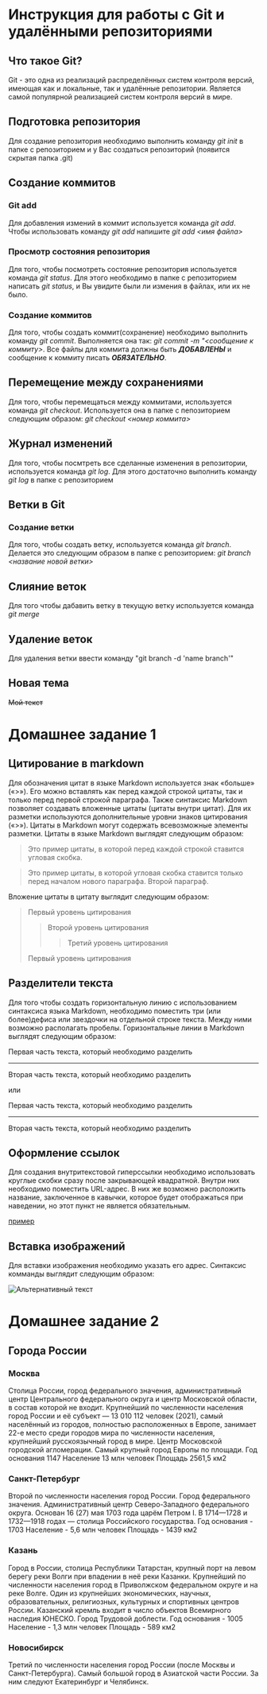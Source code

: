 # Инструкция для работы с Git и удалёнными репозиториями

## Что такое Git?
Git - это одна из реализаций распределённых систем контроля версий, имеющая как и локальные, так и удалённые репозитории. Является самой популярной реализацией систем контроля версий в мире.
## Подготовка репозитория
Для создание репозитория необходимо выполнить команду *git init*  в папке с репозиторием и у Вас создаться репозиторий (появится скрытая папка .git)

## Создание коммитов

### Git add
Для добавления измений в коммит используется команда *git add*. Чтобы использовать команду *git add* напишите *git add <имя файла>*

### Просмотр состояния репозитория
Для того, чтобы посмотреть состояние репозитория используется команда *git status*. Для этого необходимо в папке с репозиторием написать *git status*, и Вы увидите были ли измения в файлах, или их не было.

### Создание коммитов
Для того, чтобы создать коммит(сохранение) необходимо выполнить команду *git commit*. Выполняется она так: *git commit -m "<сообщение к коммиту>*. Все файлы для коммита должны быть ***ДОБАВЛЕНЫ*** и сообщение к коммиту писать ***ОБЯЗАТЕЛЬНО***.

## Перемещение между сохранениями
Для того, чтобы перемещаться между коммитами, используется команда *git checkout*. Используется она в папке с пепозиторием следующим образом: *git checkout <номер коммита>*

## Журнал изменений
Для того, чтобы посмтреть все сделанные изменения в репозитории, используется команда *git log*. Для этого достаточно выполнить команду *git log* в папке с репозиторием

## Ветки в Git

### Создание ветки

Для того, чтобы создать ветку, используется команда *git branch*. Делается это следующим образом в папке с репозиторием: *git branch <название новой ветки>*

## Слияние веток

Для того чтобы дабавить ветку в текущую ветку используется команда *git merge <name branch>*

## Удаление веток
Для удаления ветки ввести команду "git branch -d 'name branch'"

## Новая тема

~~Мой текст~~

# Домашнее задание 1

## Цитирование в markdown

Для обозначения цитат в языке Markdown используется знак «больше» («>»). Его можно вставлять как перед каждой строкой цитаты, так и только перед первой строкой параграфа. Также синтаксис Markdown позволяет создавать вложенные цитаты (цитаты внутри цитат). Для их разметки используются дополнительные уровни знаков цитирования («>»). Цитаты в Markdown могут содержать всевозможные элементы разметки. Цитаты в языке Markdown выглядят следующим образом:

>Это пример цитаты,
>в которой перед каждой строкой
>ставится угловая скобка.

>Это пример цитаты,
в которой угловая скобка
ставится только перед началом нового параграфа.
>Второй параграф.

Вложение цитаты в цитату выглядит следующим образом:

> Первый уровень цитирования
>> Второй уровень цитирования
>>> Третий уровень цитирования
>
>Первый уровень цитирования

## Разделители текста

Для того чтобы создать горизонтальную линию с использованием синтаксиса языка Markdown, необходимо поместить три (или более)дефиса или звездочки на отдельной строке текста. Между ними возможно располагать пробелы. Горизонтальные линии в Markdown выглядят следующим образом:

Первая часть текста, который необходимо разделить
***
Вторая часть текста, который необходимо разделить

или

Первая часть текста, который необходимо разделить

---

Вторая часть текста, который необходимо разделить

## Оформление ссылок

Для создания внутритекстовой гиперссылки необходимо использовать круглые скобки сразу после закрывающей квадратной. Внутри них необходимо поместить URL-адрес. В них же возможно расположить название, заключенное в кавычки, которое будет отображаться при наведении, но этот пункт не является обязательным.

[пример](http://example.com/ "Необязательная подсказка")

## Вставка изображений

Для вставки изображения необходимо указать его адрес. Синтаксис комманды выглядит следующим образом:

![Альтернативный текст](/путь/к/изображению.jpg)

# Домашнее задание 2

## Города России

### Москва

Cтолица России, город федерального значения, административный центр Центрального федерального округа и центр Московской области, в состав которой не входит. Крупнейший по численности населения город России и её субъект — 13 010 112 человек (2021), самый населённый из городов, полностью расположенных в Европе, занимает 22-е место среди городов мира по численности населения, крупнейший русскоязычный город в мире. Центр Московской городской агломерации. Самый крупный город Европы по площади. 
Год основания 1147
Население 13 млн человек
Площадь 2561,5 км2

### Санкт-Петербург

Второй по численности населения город России. Город федерального значения. Административный центр Северо-Западного федерального округа. Основан 16 (27) мая 1703 года царём Петром I. В 1714—1728 и 1732—1918 годах — столица Российского государства. 
Год основания - 1703
Население - 5,6 млн человек
Площадь - 1439 км2

### Казань

Город в России, столица Республики Татарстан, крупный порт на левом берегу реки Волги при впадении в неё реки Казанки. Крупнейший по численности населения город в Приволжском федеральном округе и на реке Волге. Один из крупнейших экономических, научных, образовательных, религиозных, культурных и спортивных центров России. Казанский кремль входит в число объектов Всемирного наследия ЮНЕСКО. Город Трудовой доблести. 
Год основания - 1005
Население - 1,3 млн человек
Площадь - 589 км2

### Новосибирск

Третий по численности населения город России (после Москвы и Санкт-Петербурга). Самый большой город в Азиатской части России. За ним следуют Екатеринбург и Челябинск. 
